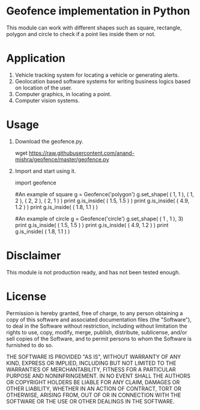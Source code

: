 Geofence implementation in Python
=================================

This module can work with different shapes such as square, rectangle, polygon and
circle to check if a point lies inside them or not.


Application
===========

1. Vehicle tracking system for locating a vehicle or generating alerts.
2. Geolocation based software systems for writing  business logics based on location of the user. 
3. Computer graphics, in locating a point.
4. Computer vision systems.

Usage
=====

1. Download the geofence.py.

    wget https://raw.githubusercontent.com/anand-mishra/geofence/master/geofence.py

2. Import and start using it.

    import geofence
   
    #An example of square 
    g = Geofence('polygon')
    g.set_shape( ( 1, 1 ), ( 1, 2 ), ( 2, 2 ), ( 2, 1 ) )
    print g.is_inside( ( 1.5, 1.5 ) )
    print g.is_inside( ( 4.9, 1.2 ) )
    print g.is_inside( ( 1.8, 1.1 ) )


    #An example of circle
    g = Geofence('circle')
    g.set_shape( ( 1 , 1 ), 3)
    print g.is_inside( ( 1.5, 1.5 ) )
    print g.is_inside( ( 4.9, 1.2 ) )
    print g.is_inside( ( 1.8, 1.1 ) ) 


Disclaimer
==========

This module is not production ready, and has not been tested enough.

License
=======

Permission is hereby granted, free of charge, to any person obtaining a copy of this software and associated documentation files (the "Software"), to deal in the Software without restriction, including without limitation the rights to use, copy, modify, merge, publish, distribute, sublicense, and/or sell copies of the Software, and to permit persons to whom the Software is furnished to do so.

THE SOFTWARE IS PROVIDED "AS IS", WITHOUT WARRANTY OF ANY KIND, EXPRESS OR IMPLIED, INCLUDING BUT NOT LIMITED TO THE WARRANTIES OF MERCHANTABILITY, FITNESS FOR A PARTICULAR PURPOSE AND NONINFRINGEMENT. IN NO EVENT SHALL THE AUTHORS OR COPYRIGHT HOLDERS BE LIABLE FOR ANY CLAIM, DAMAGES OR OTHER LIABILITY, WHETHER IN AN ACTION OF CONTRACT, TORT OR OTHERWISE, ARISING FROM, OUT OF OR IN CONNECTION WITH THE SOFTWARE OR THE USE OR OTHER DEALINGS IN THE SOFTWARE. 
